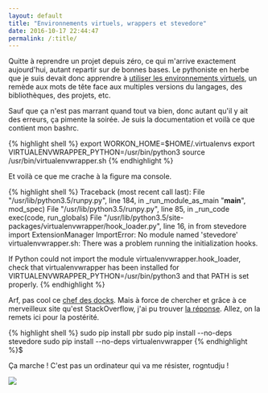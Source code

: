 ```yaml
---
layout: default
title: "Environnements virtuels, wrappers et stevedore"
date: 2016-10-17 22:44:47
permalink: /:title/
---
```

Quitte à reprendre un projet depuis zéro, ce qui m'arrive exactement aujourd'hui, autant repartir sur de bonnes bases. Le pythoniste en herbe que je suis devait donc apprendre à [utiliser les environnements virtuels](http://sametmax.com/les-environnement-virtuels-python-virtualenv-et-virtualenvwrapper/), un remède aux mots de tête face aux multiples versions du langages, des bibliothèques, des projets, etc.

Sauf que ça n'est pas marrant quand tout va bien, donc autant qu'il y ait des erreurs, ça pimente la soirée. Je suis la documentation et voilà ce que contient mon bashrc.

<!--excerpt-->

{% highlight shell %}
export WORKON_HOME=$HOME/.virtualenvs
export VIRTUALENVWRAPPER_PYTHON=/usr/bin/python3
source /usr/bin/virtualenvwrapper.sh
{% endhighlight %}

Et voilà ce que me crache à la figure ma console.

{% highlight shell %}
Traceback (most recent call last):
 File "/usr/lib/python3.5/runpy.py", line 184, in _run_module_as_main
 "__main__", mod_spec)
 File "/usr/lib/python3.5/runpy.py", line 85, in _run_code
 exec(code, run_globals)
 File "/usr/lib/python3.5/site-packages/virtualenvwrapper/hook_loader.py", line 16, in <module>
 from stevedore import ExtensionManager
ImportError: No module named 'stevedore'
virtualenvwrapper.sh: There was a problem running the initialization hooks. 

If Python could not import the module virtualenvwrapper.hook_loader,
check that virtualenvwrapper has been installed for
VIRTUALENVWRAPPER_PYTHON=/usr/bin/python3 and that PATH is
set properly.
{% endhighlight %}

Arf, pas cool ce [chef des docks](https://fr.wikipedia.org/wiki/Stevedore). Mais à force de chercher et grâce à ce merveilleux site qu'est StackOverflow, j'ai pu trouver [la réponse](https://stackoverflow.com/questions/32086631/cant-install-virtualenvwrapper-on-osx-10-11-el-capitan/32095725#32095725). Allez, on la remets ici pour la postérité.

{% highlight shell %}
sudo pip install pbr
sudo pip install --no-deps stevedore
sudo pip install --no-deps virtualenvwrapper
{% endhighlight %}$

Ça marche ! C'est pas un ordinateur qui va me résister, rogntudju !

[![](http://lagaffemegate.free.fr/agace/845.jpg)](http://lagaffemegate.free.fr/agace/845.jpg)